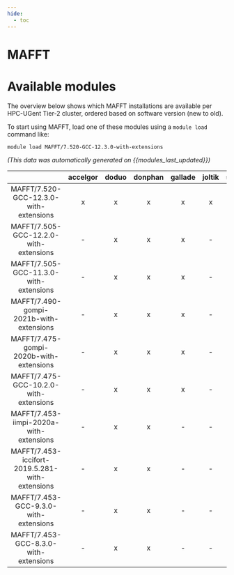 ```yaml
---
hide:
  - toc
---
```


MAFFT
=====

# Available modules


The overview below shows which MAFFT installations are available per HPC-UGent Tier-2 cluster, ordered based on software version (new to old).

To start using MAFFT, load one of these modules using a `module load` command like:

```shell
module load MAFFT/7.520-GCC-12.3.0-with-extensions
```

*(This data was automatically generated on {{modules_last_updated}})*  

| |accelgor|doduo|donphan|gallade|joltik|shinx|skitty|
| :---: | :---: | :---: | :---: | :---: | :---: | :---: | :---: |
|MAFFT/7.520-GCC-12.3.0-with-extensions|x|x|x|x|x|x|x|
|MAFFT/7.505-GCC-12.2.0-with-extensions|-|x|x|x|-|-|-|
|MAFFT/7.505-GCC-11.3.0-with-extensions|-|x|x|x|-|-|-|
|MAFFT/7.490-gompi-2021b-with-extensions|-|x|x|x|-|-|-|
|MAFFT/7.475-gompi-2020b-with-extensions|-|x|x|x|-|-|-|
|MAFFT/7.475-GCC-10.2.0-with-extensions|-|x|x|x|-|-|-|
|MAFFT/7.453-iimpi-2020a-with-extensions|-|x|x|-|-|-|-|
|MAFFT/7.453-iccifort-2019.5.281-with-extensions|-|x|x|-|-|-|-|
|MAFFT/7.453-GCC-9.3.0-with-extensions|-|x|x|-|-|-|-|
|MAFFT/7.453-GCC-8.3.0-with-extensions|-|x|x|-|-|-|-|
